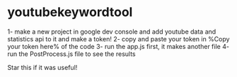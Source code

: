 # youtubekeywordtool
 
1- make a new project in google dev console and add youtube data and statistics api to it and make a token!
2- copy and paste your token in %Copy your token here% of the code
3- run the app.js first, it makes another file
4- run the PostProcess.js file to see the results

Star this if it was useful!